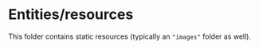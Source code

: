 # Entities/resources

This folder contains static resources (typically an `"images"` folder as well).
